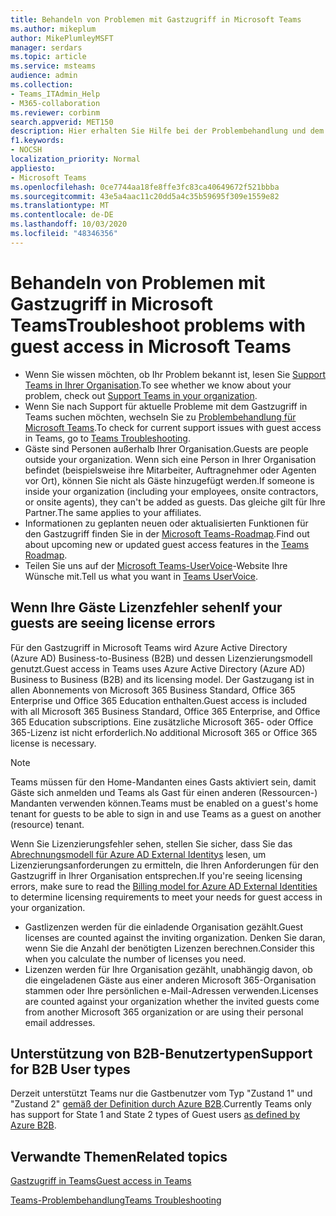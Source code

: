 ```yaml
---
title: Behandeln von Problemen mit Gastzugriff in Microsoft Teams
ms.author: mikeplum
author: MikePlumleyMSFT
manager: serdars
ms.topic: article
ms.service: msteams
audience: admin
ms.collection:
- Teams_ITAdmin_Help
- M365-collaboration
ms.reviewer: corbinm
search.appverid: MET150
description: Hier erhalten Sie Hilfe bei der Problembehandlung und dem Lösen von Problemen mit dem Gastzugriff in Microsoft Teams.
f1.keywords:
- NOCSH
localization_priority: Normal
appliesto:
- Microsoft Teams
ms.openlocfilehash: 0ce7744aa18fe8ffe3fc83ca40649672f521bbba
ms.sourcegitcommit: 43e5a4aac11c20dd5a4c35b59695f309e1559e82
ms.translationtype: MT
ms.contentlocale: de-DE
ms.lasthandoff: 10/03/2020
ms.locfileid: "48346356"
---
```

# <a name="troubleshoot-problems-with-guest-access-in-microsoft-teams"></a><span data-ttu-id="61660-103">Behandeln von Problemen mit Gastzugriff in Microsoft Teams</span><span class="sxs-lookup"><span data-stu-id="61660-103">Troubleshoot problems with guest access in Microsoft Teams</span></span>

- <span data-ttu-id="61660-104">Wenn Sie wissen möchten, ob Ihr Problem bekannt ist, lesen Sie [Support Teams in Ihrer Organisation](Known-issues.md).</span><span class="sxs-lookup"><span data-stu-id="61660-104">To see whether we know about your problem, check out [Support Teams in your organization](Known-issues.md).</span></span>
- <span data-ttu-id="61660-105">Wenn Sie nach Support für aktuelle Probleme mit dem Gastzugriff in Teams suchen möchten, wechseln Sie zu [Problembehandlung für Microsoft Teams](https://docs.microsoft.com/MicrosoftTeams/troubleshoot/).</span><span class="sxs-lookup"><span data-stu-id="61660-105">To check for current support issues with guest access in Teams, go to [Teams Troubleshooting](https://docs.microsoft.com/MicrosoftTeams/troubleshoot/).</span></span>
- <span data-ttu-id="61660-106">Gäste sind Personen außerhalb Ihrer Organisation.</span><span class="sxs-lookup"><span data-stu-id="61660-106">Guests are people outside your organization.</span></span> <span data-ttu-id="61660-107">Wenn sich eine Person in Ihrer Organisation befindet (beispielsweise ihre Mitarbeiter, Auftragnehmer oder Agenten vor Ort), können Sie nicht als Gäste hinzugefügt werden.</span><span class="sxs-lookup"><span data-stu-id="61660-107">If someone is inside your organization (including your employees, onsite contractors, or onsite agents), they can't be added as guests.</span></span> <span data-ttu-id="61660-108">Das gleiche gilt für Ihre Partner.</span><span class="sxs-lookup"><span data-stu-id="61660-108">The same applies to your affiliates.</span></span>
- <span data-ttu-id="61660-109">Informationen zu geplanten neuen oder aktualisierten Funktionen für den Gastzugriff finden Sie in der [Microsoft Teams-Roadmap](https://aka.ms/teamsroadmap).</span><span class="sxs-lookup"><span data-stu-id="61660-109">Find out about upcoming new or updated guest access features in the [Teams Roadmap](https://aka.ms/teamsroadmap).</span></span>
- <span data-ttu-id="61660-110">Teilen Sie uns auf der [Microsoft Teams-UserVoice](https://aka.ms/TeamsUserVoice)-Website Ihre Wünsche mit.</span><span class="sxs-lookup"><span data-stu-id="61660-110">Tell us what you want in [Teams UserVoice](https://aka.ms/TeamsUserVoice).</span></span>

## <a name="if-your-guests-are-seeing-license-errors"></a><span data-ttu-id="61660-111">Wenn Ihre Gäste Lizenzfehler sehen</span><span class="sxs-lookup"><span data-stu-id="61660-111">If your guests are seeing license errors</span></span>

<span data-ttu-id="61660-112">Für den Gastzugriff in Microsoft Teams wird Azure Active Directory (Azure AD) Business-to-Business (B2B) und dessen Lizenzierungsmodell genutzt.</span><span class="sxs-lookup"><span data-stu-id="61660-112">Guest access in Teams uses Azure Active Directory (Azure AD) Business to Business (B2B) and its licensing model.</span></span> <span data-ttu-id="61660-113">Der Gastzugang ist in allen Abonnements von Microsoft 365 Business Standard, Office 365 Enterprise und Office 365 Education enthalten.</span><span class="sxs-lookup"><span data-stu-id="61660-113">Guest access is included with all Microsoft 365 Business Standard, Office 365 Enterprise, and Office 365 Education subscriptions.</span></span> <span data-ttu-id="61660-114">Eine zusätzliche Microsoft 365- oder Office 365-Lizenz ist nicht erforderlich.</span><span class="sxs-lookup"><span data-stu-id="61660-114">No additional Microsoft 365 or Office 365 license is necessary.</span></span>

> [!NOTE]
> <span data-ttu-id="61660-115">Teams müssen für den Home-Mandanten eines Gasts aktiviert sein, damit Gäste sich anmelden und Teams als Gast für einen anderen (Ressourcen-) Mandanten verwenden können.</span><span class="sxs-lookup"><span data-stu-id="61660-115">Teams must be enabled on a guest's home tenant for guests to be able to sign in and use Teams as a guest on another (resource) tenant.</span></span>

<span data-ttu-id="61660-116">Wenn Sie Lizenzierungsfehler sehen, stellen Sie sicher, dass Sie das [Abrechnungsmodell für Azure AD External Identitys](https://docs.microsoft.com/azure/active-directory/external-identities/external-identities-pricing) lesen, um Lizenzierungsanforderungen zu ermitteln, die Ihren Anforderungen für den Gastzugriff in Ihrer Organisation entsprechen.</span><span class="sxs-lookup"><span data-stu-id="61660-116">If you're seeing licensing errors, make sure to read the [Billing model for Azure AD External Identities](https://docs.microsoft.com/azure/active-directory/external-identities/external-identities-pricing) to determine licensing requirements to meet your needs for guest access in your organization.</span></span>

- <span data-ttu-id="61660-117">Gastlizenzen werden für die einladende Organisation gezählt.</span><span class="sxs-lookup"><span data-stu-id="61660-117">Guest licenses are counted against the inviting organization.</span></span> <span data-ttu-id="61660-118">Denken Sie daran, wenn Sie die Anzahl der benötigten Lizenzen berechnen.</span><span class="sxs-lookup"><span data-stu-id="61660-118">Consider this when you calculate the number of licenses you need.</span></span>
- <span data-ttu-id="61660-119">Lizenzen werden für Ihre Organisation gezählt, unabhängig davon, ob die eingeladenen Gäste aus einer anderen Microsoft 365-Organisation stammen oder Ihre persönlichen e-Mail-Adressen verwenden.</span><span class="sxs-lookup"><span data-stu-id="61660-119">Licenses are counted against your organization whether the invited guests come from another Microsoft 365 organization or are using their personal email addresses.</span></span>

## <a name="support-for-b2b-user-types"></a><span data-ttu-id="61660-120">Unterstützung von B2B-Benutzertypen</span><span class="sxs-lookup"><span data-stu-id="61660-120">Support for B2B User types</span></span>

<span data-ttu-id="61660-121">Derzeit unterstützt Teams nur die Gastbenutzer vom Typ "Zustand 1" und "Zustand 2" [gemäß der Definition durch Azure B2B](https://docs.microsoft.com/azure/active-directory/b2b/user-properties).</span><span class="sxs-lookup"><span data-stu-id="61660-121">Currently Teams only has support for State 1 and State 2 types of Guest users [as defined by Azure B2B](https://docs.microsoft.com/azure/active-directory/b2b/user-properties).</span></span>

## <a name="related-topics"></a><span data-ttu-id="61660-122">Verwandte Themen</span><span class="sxs-lookup"><span data-stu-id="61660-122">Related topics</span></span>

[<span data-ttu-id="61660-123">Gastzugriff in Teams</span><span class="sxs-lookup"><span data-stu-id="61660-123">Guest access in Teams</span></span>](guest-access.md)

[<span data-ttu-id="61660-124">Teams-Problembehandlung</span><span class="sxs-lookup"><span data-stu-id="61660-124">Teams Troubleshooting</span></span>](https://docs.microsoft.com/MicrosoftTeams/troubleshoot/teams)